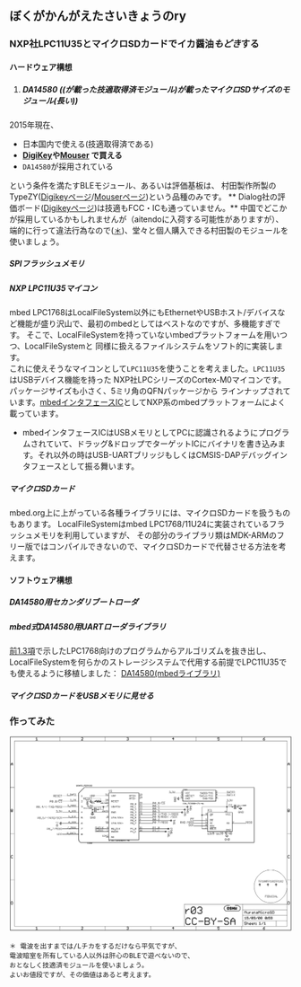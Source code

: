 ## ぼくがかんがえたさいきょうのry
### NXP社LPC11U35とマイクロSDカードでイカ醤油*もどき*する
#### ハードウェア構想
1. ##### DA14580 ((が載った技適取得済モジュール)が載ったマイクロSDサイズのモジュール(長い))

2015年現在、
* 日本国内で使える(技適取得済である)
* **[DigiKey](http://www.digikey.com/)や[Mouser](http://www.mouser.com/) で買える**
* `DA14580`が採用されている

という条件を満たすBLEモジュール、あるいは評価基板は、
村田製作所製のTypeZY([Digikeyページ][5]/[Mouserページ][6])という品種のみです。
** Dialog社の評価ボード([Digikeyページ][7])は技適もFCC・ICも通っていません。**
中国でどこかが採用しているかもしれませんが（aitendoに入荷する可能性がありますが）、
端的に行って違法行為なので(<a href="#info1">＊</a>)、堂々と個人購入できる村田製のモジュールを使いましょう。


##### SPIフラッシュメモリ

##### NXP LPC11U35マイコン
mbed LPC1768はLocalFileSystem以外にもEthernetやUSBホスト/デバイスなど機能が盛り沢山で、最初のmbedとしてはベストなのですが、多機能すぎです。
そこで、LocalFileSystemを持っていないmbedプラットフォームを用いつつ、LocalFileSystemと
同様に扱えるファイルシステムをソフト的に実装します。  
これに使えそうなマイコンとして`LPC11U35`を使うことを考えました。`LPC11U35`はUSBデバイス機能を持った
NXP社LPCシリーズのCortex-M0マイコンです。パッケージサイズも小さく、5ミリ角のQFNパッケージから
ラインナップされています。[mbedインタフェースIC][1]としてNXP系のmbedプラットフォームによく載っています。
* mbedインタフェースICはUSBメモリとしてPCに認識されるようにプログラムされていて、ドラッグ&ドロップでターゲットICにバイナリを書き込みます。それ以外の時はUSB-UARTブリッジもしくはCMSIS-DAPデバッグインタフェースとして振る舞います。

##### マイクロSDカード
mbed.org上に上がっている各種ライブラリには、マイクロSDカードを扱うものもあります。
LocalFileSystemはmbed LPC1768/11U24に実装されているフラッシュメモリを利用していますが、
その部分のライブラリ類はMDK-ARMのフリー版ではコンパイルできないので、マイクロSDカードで代替させる方法を考えます。

#### ソフトウェア構想
##### DA14580用セカンダリブートローダ

##### mbed式DA14580用UARTローダライブラリ
[前1.3項](1.3_use_mbed.md)で示したLPC1768向けのプログラムからアルゴリズムを抜き出し、LocalFileSystemを何らかのストレージシステムで代用する前提でLPC11U35でも使えるように移植しました：
[DA14580(mbedライブラリ)][2]

##### マイクロSDカードをUSBメモリに見せる

### 作ってみた
![1.4.1](1.4.1_MurataMicroSD.sch.png)


[1]: https://developer.mbed.org/users/MACRUM/notebook/mbed-hdk/
[2]: https://developer.mbed.org/users/k4zuki/code/DA14580/
[3]: https://developer.mbed.org/users/va009039/
[4]: https://developer.mbed.org/users/k4zuki/code/USBLocalFileSystem/
[5]: http://www.digikey.com/product-detail/en/LBCA2HNZYZ-711/490-10561-1-ND/5037167
[6]: http://www.mouser.com/ProductDetail/Murata-Electronics/LBCA2HNZYZ-711/?qs=sGAEpiMZZMsjLMBIknjmki7mhmsF%252bV1Dy9KZILyb4MdfrPQvuKsnIw%3d%3d
[7]: http://www.digikey.com/product-detail/en/DA14580DEVKT-B/1564-1000-ND/5113983

<a name="info1"></a>
```
＊ 電波を出すまでは/Lチカをするだけなら平気ですが、
電波暗室を所有している人以外は肝心のBLEで遊べないので、
おとなしく技適済モジュールを使いましょう。
よいお値段ですが、その価値はあると考えます。
```
